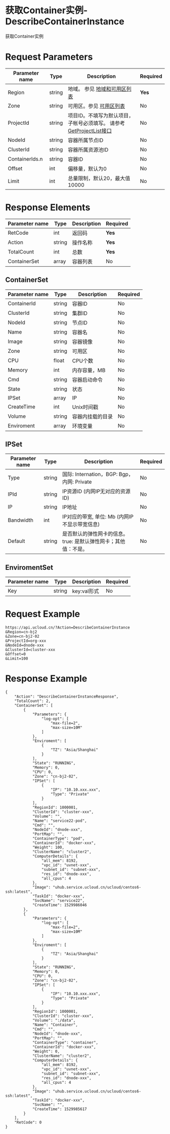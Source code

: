# 获取Container实例-DescribeContainerInstance

获取Container实例

# Request Parameters
|Parameter name|Type|Description|Required|
|---|---|---|---|
|Region|string|地域。 参见 [地域和可用区列表](../summary/regionlist.html)|**Yes**|
|Zone|string|可用区。参见 [可用区列表](../summary/regionlist.html)|No|
|ProjectId|string|项目ID。不填写为默认项目，子帐号必须填写。 请参考[GetProjectList接口](../summary/get_project_list.html)|No|
|NodeId|string|容器所属节点ID|No|
|ClusterId|string|容器所属资源池ID|No|
|ContainerIds.n|string|容器ID|No|
|Offset|int|偏移量，默认为0|No|
|Limit|int|总量限制，默认20，最大值10000|No|

# Response Elements
|Parameter name|Type|Description|Required|
|---|---|---|---|
|RetCode|int|返回码|**Yes**|
|Action|string|操作名称|**Yes**|
|TotalCount|int|总数|**Yes**|
|ContainerSet|array|容器列表|No|

## ContainerSet
|Parameter name|Type|Description|Required|
|---|---|---|---|
|ContainerId|string|容器ID|No|
|ClusterId|string|集群ID|No|
|NodeId|string|节点ID|No|
|Name|string|容器名|No|
|Image|string|容器镜像|No|
|Zone|string|可用区|No|
|CPU|float|CPU个数|No|
|Memory|int|内存容量，MB|No|
|Cmd|string|容器启动命令|No|
|State|string|状态|No|
|IPSet|array|IP|No|
|CreateTime|int|Unix时间戳|No|
|Volume|string|容器内挂载的目录|No|
|Enviroment|array|环境变量|No|

## IPSet
|Parameter name|Type|Description|Required|
|---|---|---|---|
|Type|string|国际: Internation，BGP: Bgp，内网: Private|No|
|IPId|string|IP资源ID (内网IP无对应的资源ID)|No|
|IP|string|IP地址|No|
|Bandwidth|int|IP对应的带宽, 单位: Mb (内网IP不显示带宽信息)|No|
|Default|string|是否默认的弹性网卡的信息。true: 是默认弹性网卡；其他值：不是。|No|

## EnviromentSet
|Parameter name|Type|Description|Required|
|---|---|---|---|
|Key|string|key:val形式|No|

# Request Example
```
https://api.ucloud.cn/?Action=DescribeContainerInstance
&Region=cn-bj2
&Zone=cn-bj2-02
&ProjectId=org-xxx
&NodeId=dnode-xxx
&ClusterId=cluster-xxx
&Offset=0
&Limit=100
```

# Response Example
```
{
    "Action": "DescribeContainerInstanceResponse", 
    "TotalCount": 2, 
    "ContainerSet": [
        {
            "Parameters": {
                "log-opt": [
                    "max-file=2", 
                    "max-size=10M"
                ]
            }, 
            "Enviroment": [
                {
                    "TZ": "Asia/Shanghai"
                }
            ], 
            "State": "RUNNING", 
            "Memory": 0, 
            "CPU": 0, 
            "Zone": "cn-bj2-02", 
            "IPSet": [
                {
                    "IP": "10.10.xxx.xxx", 
                    "Type": "Private"
                }
            ], 
            "RegionId": 1000001, 
            "ClusterId": "cluster-xxx", 
            "Volume": "", 
            "Name": "service22-pod", 
            "Cmd": "", 
            "NodeId": "dnode-xxx", 
            "PortMap": "", 
            "ContainerType": "pod", 
            "ContainerId": "docker-xxx", 
            "Weight": 100, 
            "ClusterName": "cluster2", 
            "ComputerDetails": {
                "all_mem": 8192, 
                "vpc_id": "uvnet-xxx", 
                "subnet_id": "subnet-xxx", 
                "res_id": "dnode-xxx", 
                "all_cpus": 4
            }, 
            "Image": "uhub.service.ucloud.cn/ucloud/centos6-ssh:latest", 
            "TaskId": "docker-xxx", 
            "SvcName": "service22", 
            "CreateTime": 1529986046
        }, 
        {
            "Parameters": {
                "log-opt": [
                    "max-file=2", 
                    "max-size=10M"
                ]
            }, 
            "Enviroment": [
                {
                    "TZ": "Asia/Shanghai"
                }
            ], 
            "State": "RUNNING", 
            "Memory": 0, 
            "CPU": 0, 
            "Zone": "cn-bj2-02", 
            "IPSet": [
                {
                    "IP": "10.10.xxx.xxx", 
                    "Type": "Private"
                }
            ], 
            "RegionId": 1000001, 
            "ClusterId": "cluster-xxx", 
            "Volume": ":/data", 
            "Name": "Container", 
            "Cmd": "", 
            "NodeId": "dnode-xxx", 
            "PortMap": "", 
            "ContainerType": "container", 
            "ContainerId": "docker-xxx", 
            "Weight": 0, 
            "ClusterName": "cluster2", 
            "ComputerDetails": {
                "all_mem": 8192, 
                "vpc_id": "uvnet-xxx", 
                "subnet_id": "subnet-xxx", 
                "res_id": "dnode-xxx", 
                "all_cpus": 4
            }, 
            "Image": "uhub.service.ucloud.cn/ucloud/centos6-ssh:latest", 
            "TaskId": "docker-xxx", 
            "SvcName": "", 
            "CreateTime": 1529985617
        }
    ], 
    "RetCode": 0
}
```

